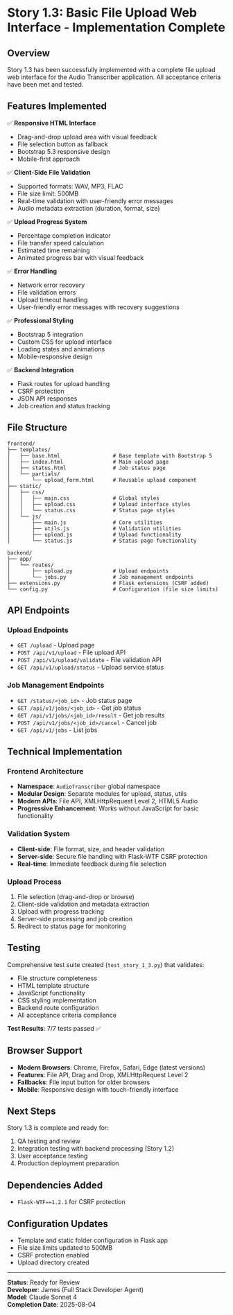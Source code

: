 # Story 1.3: Basic File Upload Web Interface - Implementation Complete

## Overview

Story 1.3 has been successfully implemented with a complete file upload web interface for the Audio Transcriber application. All acceptance criteria have been met and tested.

## Features Implemented

✅ **Responsive HTML Interface**
- Drag-and-drop upload area with visual feedback
- File selection button as fallback
- Bootstrap 5.3 responsive design
- Mobile-first approach

✅ **Client-Side File Validation**
- Supported formats: WAV, MP3, FLAC
- File size limit: 500MB
- Real-time validation with user-friendly error messages
- Audio metadata extraction (duration, format, size)

✅ **Upload Progress System**
- Percentage completion indicator
- File transfer speed calculation
- Estimated time remaining
- Animated progress bar with visual feedback

✅ **Error Handling**
- Network error recovery
- File validation errors
- Upload timeout handling
- User-friendly error messages with recovery suggestions

✅ **Professional Styling**
- Bootstrap 5 integration
- Custom CSS for upload interface
- Loading states and animations
- Mobile-responsive design

✅ **Backend Integration**
- Flask routes for upload handling
- CSRF protection
- JSON API responses
- Job creation and status tracking

## File Structure

```
frontend/
├── templates/
│   ├── base.html                 # Base template with Bootstrap 5
│   ├── index.html                # Main upload page
│   ├── status.html               # Job status page
│   └── partials/
│       └── upload_form.html      # Reusable upload component
├── static/
│   ├── css/
│   │   ├── main.css              # Global styles
│   │   ├── upload.css            # Upload interface styles
│   │   └── status.css            # Status page styles
│   └── js/
│       ├── main.js               # Core utilities
│       ├── utils.js              # Validation utilities
│       ├── upload.js             # Upload functionality
│       └── status.js             # Status page functionality

backend/
├── app/
│   └── routes/
│       ├── upload.py             # Upload endpoints
│       └── jobs.py               # Job management endpoints
├── extensions.py                 # Flask extensions (CSRF added)
└── config.py                     # Configuration (file size limits)
```

## API Endpoints

### Upload Endpoints
- `GET /upload` - Upload page
- `POST /api/v1/upload` - File upload API
- `POST /api/v1/upload/validate` - File validation API
- `GET /api/v1/upload/status` - Upload service status

### Job Management Endpoints
- `GET /status/<job_id>` - Job status page
- `GET /api/v1/jobs/<job_id>` - Get job status
- `GET /api/v1/jobs/<job_id>/result` - Get job results
- `POST /api/v1/jobs/<job_id>/cancel` - Cancel job
- `GET /api/v1/jobs` - List jobs

## Technical Implementation

### Frontend Architecture
- **Namespace**: `AudioTranscriber` global namespace
- **Modular Design**: Separate modules for upload, status, utils
- **Modern APIs**: File API, XMLHttpRequest Level 2, HTML5 Audio
- **Progressive Enhancement**: Works without JavaScript for basic functionality

### Validation System
- **Client-side**: File format, size, and header validation
- **Server-side**: Secure file handling with Flask-WTF CSRF protection
- **Real-time**: Immediate feedback during file selection

### Upload Process
1. File selection (drag-and-drop or browse)
2. Client-side validation and metadata extraction
3. Upload with progress tracking
4. Server-side processing and job creation
5. Redirect to status page for monitoring

## Testing

Comprehensive test suite created (`test_story_1_3.py`) that validates:
- File structure completeness
- HTML template structure
- JavaScript functionality
- CSS styling implementation
- Backend route configuration
- All acceptance criteria compliance

**Test Results**: 7/7 tests passed ✅

## Browser Support

- **Modern Browsers**: Chrome, Firefox, Safari, Edge (latest versions)
- **Features**: File API, Drag and Drop, XMLHttpRequest Level 2
- **Fallbacks**: File input button for older browsers
- **Mobile**: Responsive design with touch-friendly interface

## Next Steps

Story 1.3 is complete and ready for:
1. QA testing and review
2. Integration testing with backend processing (Story 1.2)
3. User acceptance testing
4. Production deployment preparation

## Dependencies Added

- `Flask-WTF==1.2.1` for CSRF protection

## Configuration Updates

- Template and static folder configuration in Flask app
- File size limits updated to 500MB
- CSRF protection enabled
- Upload directory created

---

**Status**: Ready for Review  
**Developer**: James (Full Stack Developer Agent)  
**Model**: Claude Sonnet 4  
**Completion Date**: 2025-08-04